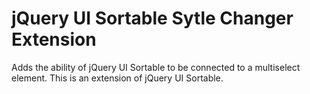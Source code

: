 # jQuery UI Sortable Sytle Changer Extension

Adds the ability of jQuery UI Sortable to be connected to a multiselect element. This is an extension of jQuery UI Sortable.